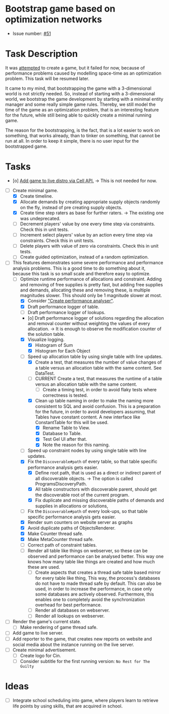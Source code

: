 # Bootstrap game based on optimization networks
* Issue number: [\#51](https://codeberg.org/splitcells-net/net.splitcells.network.community/issues/51)
# Task Description
It was [attempted](task-archive/2022-12-21-1-create-game-based-on-optimization-networks.md) to create a game,
but it failed for now, because of performance problems caused by modelling space-time as an optimization problem.
This task will be resumed later.

It came to my mind, that bootstrapping the game with a 3-dimensional world is not strictly needed.
So, instead of starting with a 3-dimensional world,
we bootstrap the game development by starting with a minimal entity manager and some really simple game rules.
Thereby, we still model the time of the game as an optimization problem,
that is an interesting feature for the future,
while still being able to quickly create a minimal running game.

The reason for the bootstrapping,
is the fact, that is a lot easier to work on something,
that works already,
than to tinker on something, that cannot be run at all.
In order to keep it simple, there is no user input for the bootstrapped game.
# Tasks
* [o] [Add game to live distro via Cell API.](../compatibility-portability-and-adaptability/2024-08-06-establish-cell-api.md) -> This is not needed for now.
* [ ] Create minimal game. 
    * [x] Create timeline.
    * [x] Allocate demands by creating appropriate supply objects randomly on the fly, instead of pre creating supply objects.
    * [x] Create time step raters as base for further raters. -> The existing one was undeprecated.
    * [ ] Decrement players' value by one every time step  via constraints. Check this in unit tests.
    * [ ] Increment select players' value by an action every time step  via constraints. Check this in unit tests.
    * [ ] Delete players with value of zero via constraints. Check this in unit tests.
    * [ ] Create guided optimization, instead of a random optimization.
* [ ] This features demonstrates some severe performance and performance analysis problems.
  This is a good time to do something about it, because this task is so small scale and therefore easy to optimize. 
    * [ ] Optimize runtime performance of allocations and constraint.
      Adding and removing of free supplies is pretty fast,
      but adding free supplies and demands, allocating these and removing these, is multiple magnitudes slower.
      This should only be 1 magnitude slower at most.
        * [x] Consider ["Create performance analyser"](../performance-engineering/2023-06-06-create-performance-analyser.md).
        * [x] Draft performance logger of table.
        * [ ] Draft performance logger of lookups.
        * [o] Draft performance logger of solutions regarding the allocation and removal counter without weighting the values of every allocation.
          -> It is enough to observe the modification counter of the solution table.
        * [x] Visualize logging.
            * [x] Histogram of Sum
            * [x] Histogram for Each Object
        * [ ] Speed up allocation table by using single table with line updates.
            * [x] Create a test, that measures the number of value changes of a table versus an allocation table with the same content.
              See DataTest.
            * [ ] CURRENT Create a test, that measures the runtime of a table versus an allocation table with the same content.
                * [ ] Create a timing test, in order to avoid flaky tests where correctness is tested.
            * [x] Clean up table naming in order to make the naming more consistent to SQL and avoid confusion.
              This is a preparation for the future, in order to avoid developers assuming, that Tables have constant content.
              A new interface like ConstantTable for this will be used.
                * [x] Rename Table to View.
                * [x] Database to Table.
                * [x] Test Gel UI after that.
                * [x] Note the reason for this naming.
        * [ ] Speed up constraint nodes by using single table with line updates.
        * [x] Fix the `Discoverable#path` of every table, so that table specific performance analysis gets easier.
            * [x] Define root path, that is used as a direct or indirect parent of all discoverable objects.
              -> The option is called ProgramsDiscoveryPath.
            * [x] All table constructors with discoverable parent, should get the discoverable root of the current program.
            * [x] Fix duplicate and missing discoverable paths of demands and supplies in allocations or solutions,
        * [ ] Fix the `Discoverable#path` of every look-ups, so that table specific performance analysis gets easier.
        * [x] Render sum counters on website server as graphs
        * [x] Avoid duplicate paths of ObjectsRenderer.
        * [x] Make Counter thread safe.
        * [x] Make MetaCounter thread safe.
        * [ ] Correct path of constraint tables.
        * [ ] Render all table like things on webserver, so these can be observed and performance can be analysed better.
          This way one knows how many table like things are created and how much these are used.
            * [ ] Create aspects that creates a thread safe table based mirror for every table like thing,
              This way, the process's databases do not have to made thread safe by default.
              This can also be used, in order to increase the performance, in case only some databases are actively observed.
              Furthermore, this enables one to completely avoid the synchronization overhead for best performance.
            * [ ] Render all databases on webserver.
            * [ ] Render all lookups on webserver.
* [ ] Render the game's current state.
    * [ ] Make rendering of game thread safe.
* [ ] Add game to live server.
* [ ] Add reporter to the game, that creates new reports on website and social media about the instance running on the live server.
* [ ] Create minimal advertisement.
    * [ ] Create logo for Cin.
    * [ ] Consider subtitle for the first running version: `No Rest for The Guilty`
# Ideas
* [ ] Integrate school scheduling into game,
  where players learn to retrieve life points by using skills,
  that are acquired in school.